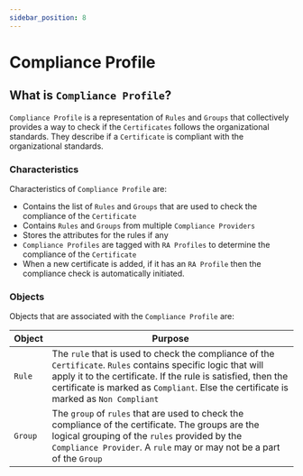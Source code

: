 ```yaml
---
sidebar_position: 8
---
```


# Compliance Profile

## What is `Compliance Profile`?

`Compliance Profile` is a representation of `Rules` and `Groups` that collectively provides a way to check if the `Certificates` follows the organizational standards. They describe if a `Certificate` is compliant with the organizational standards.

### Characteristics

Characteristics of `Compliance Profile` are:

- Contains the list of `Rules` and `Groups` that are used to check the compliance of the `Certificate`
- Contains `Rules` and `Groups` from multiple `Compliance Providers`
- Stores the attributes for the rules if any
- `Compliance Profiles` are tagged with `RA Profiles` to determine the compliance of the `Certificate`
- When a new certificate is added, if it has an `RA Profile` then the compliance check is automatically initiated.

### Objects 

Objects that are associated with the `Compliance Profile` are:

| Object  | Purpose                                                                                                                                                                                                                                                                 |
|---------|-------------------------------------------------------------------------------------------------------------------------------------------------------------------------------------------------------------------------------------------------------------------------|
| `Rule`  | The `rule` that is used to check the compliance of the `Certificate`. `Rules` contains specific logic that will apply it to the certificate. If the rule is satisfied, then the certificate is marked as `Compliant`. Else the certificate is marked as `Non Compliant` |
| `Group` | The `group` of `rules` that are used to check the compliance of the certificate. The groups are the logical grouping of the `rules` provided by the `Compliance Provider`. A `rule` may or may not be a part of the `Group`                                             |
